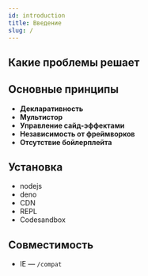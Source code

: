 ```yaml
---
id: introduction
title: Введение
slug: /
---
```


## Какие проблемы решает

## Основные принципы

- **Декларативность**
- **Мультистор**
- **Управление сайд-эффектами**
- **Независимость от фреймворков**
- **Отсутствие бойлерплейта**

## Установка

- nodejs
- deno
- CDN
- REPL
- Codesandbox

## Совместимость

- IE — `/compat`
